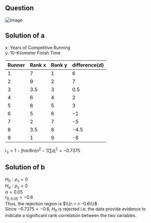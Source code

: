 ## Question

![image](https://github.com/user-attachments/assets/48530dee-e902-40a6-b978-de4be7acf4de)

## Solution of a

x: Years of Competitive Running  
y: 10-Kilometer Finish Time

| Runner | Rank x | Rank y | difference(d) |
|--------|--------|--------|---------------|
|    1   |    7   |    1   |       6       |
|    2   |    9   |    2   |       7       |
|    3   |  3.5   |    3   |     0.5       |
|    4   |    6   |    4   |       2       |
|    5   |    8   |    5   |       3       |
|    6   |    5   |    6   |      -1       |
|    7   |    2   |    7   |      -5       |
|    8   |  3.5   |    8   |    -4.5       |
|    9   |    1   |    9   |      -8       |

$r_s=1 - frac{6}{n(n^2-1)}\sum{d_i^2} = -0.7375$  

## Solution of b

$H_0: \rho_s = 0$  
$H_a: \rho_s < 0$  
$\alpha = 0.05$  
$r_{9, 0.05} = -0.6$  
Thus, the rejection region is $\\{r: r < -0.6\\}$  
Since $-0.7375 < -0.6$, $H_0$ is rejected i.e. the data provide evidence to indicate a significant rank correlation between the two variables.
